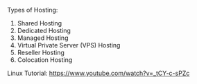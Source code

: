 Types of Hosting:
1. Shared Hosting
2. Dedicated Hosting
3. Managed Hosting
4. Virtual Private Server (VPS) Hosting
5. Reseller Hosting
6. Colocation Hosting

Linux Tutorial: https://www.youtube.com/watch?v=_tCY-c-sPZc
